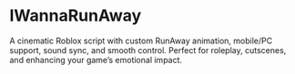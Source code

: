 # IWannaRunAway
 A cinematic Roblox script with custom RunAway animation, mobile/PC support, sound sync, and smooth control. Perfect for roleplay, cutscenes, and enhancing your game’s emotional impact.
